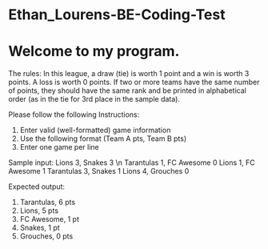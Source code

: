 # Ethan_Lourens-BE-Coding-Test
# Welcome to my program.
The rules:
In this league, a draw (tie) is worth 1 point and a win is worth 3 points. A loss is worth 0 points.
If two or more teams have the same number of points, they should have the same rank and be
printed in alphabetical order (as in the tie for 3rd place in the sample data).

Please follow the following Instructions:
1. Enter valid (well-formatted) game information
2. Use the following format (Team A pts, Team B pts)
3. Enter one game per line

Sample input:
Lions 3, Snakes 3 \n
  Tarantulas 1, FC Awesome 0
  Lions 1, FC Awesome 1
  Tarantulas 3, Snakes 1
  Lions 4, Grouches 0

Expected output:
1. Tarantulas, 6 pts
2. Lions, 5 pts
3. FC Awesome, 1 pt
3. Snakes, 1 pt
5. Grouches, 0 pts
